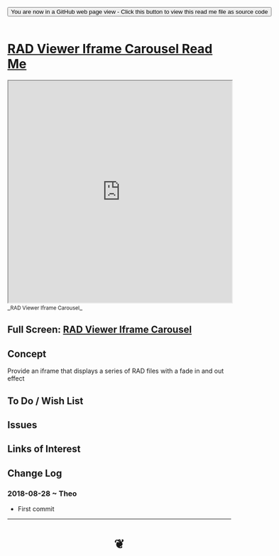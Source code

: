 
<span style=display:none; >[You are now in a GitHub source code view - click this link to view Read Me file as a web page]( https://www.ladybug.tools/spider-rad-viewer/#cookbook/rad-viewer-iframe-carousel/README.md "View file as a web page." ) </span>

<div><input type=button class = "btn btn-secondary btn-sm" onclick=window.location.href="https://github.com/pushme-pullyou/www.ladybug.tools/spider-rad-viewer/blob/master/cookbook/rad-viewer-iframe-carousel/README.md"
value="You are now in a GitHub web page view - Click this button to view this read me file as source code" ></div>

<br>

# [RAD Viewer Iframe Carousel Read Me]( #cookbook/rad-viewer-iframe-carousel/README.md )


<iframe src=https://www.ladybug.tools/spider-rad-viewer/cookbook/rad-viewer-iframe-carousel/r1/rad-viewer-iframe-carousel.html width=100% height=500px >Iframes are not viewable in GitHub source code views</iframe>
_<small>RAD Viewer Iframe Carousel</small>_

## Full Screen: [RAD Viewer Iframe Carousel]( https://www.ladybug.tools/spider-rad-viewer/cookbook/rad-viewer-iframe-carousel/r1/rad-viewer-iframe-carousel.html )


## Concept

Provide an iframe that displays a series of RAD files with a fade in and out effect


## To Do / Wish List


## Issues


## Links of Interest


## Change Log

### 2018-08-28 ~ Theo

* First commit


***

# <center title="hello!" ><a href=javascript:window.scrollTo(0,0); style=text-decoration:none; > ❦ </a></center>

